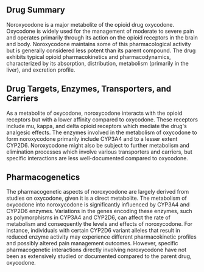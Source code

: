 ## Drug Summary
Noroxycodone is a major metabolite of the opioid drug oxycodone. Oxycodone is widely used for the management of moderate to severe pain and operates primarily through its action on the opioid receptors in the brain and body. Noroxycodone maintains some of this pharmacological activity but is generally considered less potent than its parent compound. The drug exhibits typical opioid pharmacokinetics and pharmacodynamics, characterized by its absorption, distribution, metabolism (primarily in the liver), and excretion profile.

## Drug Targets, Enzymes, Transporters, and Carriers
As a metabolite of oxycodone, noroxycodone interacts with the opioid receptors but with a lower affinity compared to oxycodone. These receptors include mu, kappa, and delta opioid receptors which mediate the drug's analgesic effects. The enzymes involved in the metabolism of oxycodone to form noroxycodone primarily include CYP3A4 and to a lesser extent CYP2D6. Noroxycodone might also be subject to further metabolism and elimination processes which involve various transporters and carriers, but specific interactions are less well-documented compared to oxycodone.

## Pharmacogenetics
The pharmacogenetic aspects of noroxycodone are largely derived from studies on oxycodone, given it is a direct metabolite. The metabolism of oxycodone into noroxycodone is significantly influenced by CYP3A4 and CYP2D6 enzymes. Variations in the genes encoding these enzymes, such as polymorphisms in CYP3A4 and CYP2D6, can affect the rate of metabolism and consequently the levels and effects of noroxycodone. For instance, individuals with certain CYP2D6 variant alleles that result in reduced enzyme activity may experience different pharmacokinetic profiles and possibly altered pain management outcomes. However, specific pharmacogenetic interactions directly involving noroxycodone have not been as extensively studied or documented compared to the parent drug, oxycodone.